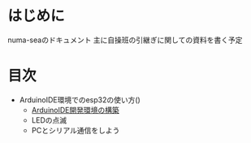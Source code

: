 # はじめに
numa-seaのドキュメント
主に自操班の引継ぎに関しての資料を書く予定

# 目次
- ArduinoIDE環境でのesp32の使い方()
    - [ArduinoIDE開発環境の構築](./esp32/lesson0.md)
    - LEDの点滅
    - PCとシリアル通信をしよう